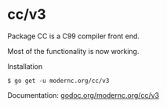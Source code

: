 # cc/v3

Package CC is a C99 compiler front end.

Most of the functionality is now working.

Installation

    $ go get -u modernc.org/cc/v3

Documentation: [godoc.org/modernc.org/cc/v3](http://godoc.org/modernc.org/cc/v3)
